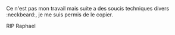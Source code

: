 Ce n'est pas mon travail mais suite a des soucis techniques divers :neckbeard:, je me suis permis de le copier.

RIP Raphael
